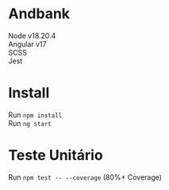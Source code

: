 # Andbank

Node v18.20.4\
Angular v17\
SCSS\
Jest

# Install 

Run `npm install`\
Run `ng start`

# Teste Unitário
Run `npm test -- --coverage` (80%+ Coverage)
